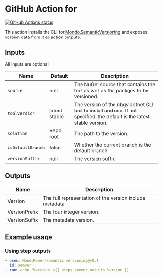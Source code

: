 # GitHub Action for 

[![GitHub Actions status](https://github.com/MondoPower/semantic-versioning/workflows/CI/PR/badge.svg)](https://github.com/MondoPower/semantic-versioning/actions)

This action installs the CLI for [Mondo.SemanticVersioning](https://github.com/MondoPower/Mondo.SemanticVersioning)
and exposes version data from it as action outputs.

## Inputs

All inputs are optional.

|Name|Default|Description
|--|--|--|
`source`|null|The NuGet source that contains the tool as well as the packges to be versioned.
`toolVersion`|latest stable|The version of the nbgv dotnet CLI tool to install and use. If not specified, the default is the latest stable version.
`solution`|Repo root|The path to the version.
`isDefaultBranch`|false|Whether the current branch is the default branch
`versionSuffix`|null|The version suffix

## Outputs

Name | Description
--|--
Version|The full representation of the version include metadata.
VersionPrefix|The four integer version.
VersionSuffix|The metadata version.

## Example usage

### Using step outputs

```yaml
- uses: MondoPower/semantic-versioning@v0.1
  id: semver
- run: echo 'Version: ${{ steps.semver.outputs.Version }}'
```